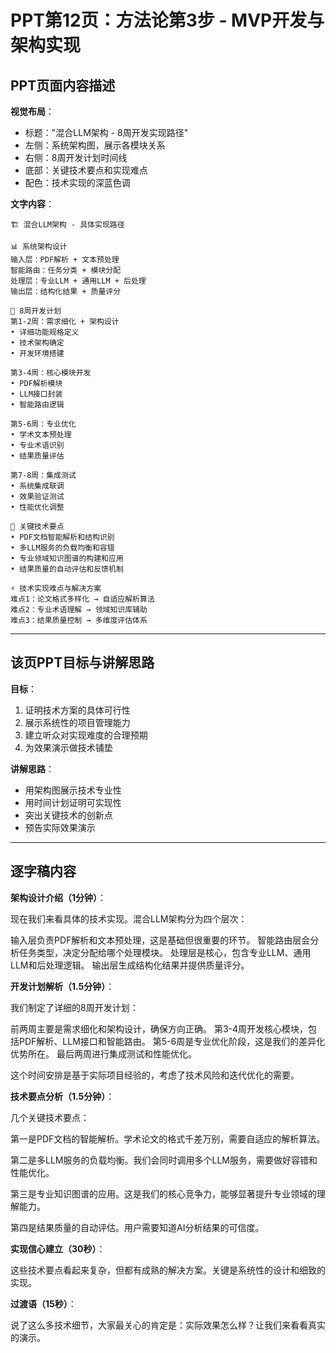 # PPT第12页：方法论第3步 - MVP开发与架构实现

## PPT页面内容描述

**视觉布局**：
- 标题："混合LLM架构 - 8周开发实现路径"
- 左侧：系统架构图，展示各模块关系
- 右侧：8周开发计划时间线
- 底部：关键技术要点和实现难点
- 配色：技术实现的深蓝色调

**文字内容**：
```
🏗️ 混合LLM架构 - 具体实现路径

📊 系统架构设计
输入层：PDF解析 + 文本预处理
智能路由：任务分类 + 模块分配  
处理层：专业LLM + 通用LLM + 后处理
输出层：结构化结果 + 质量评分

📅 8周开发计划
第1-2周：需求细化 + 架构设计
• 详细功能规格定义
• 技术架构确定
• 开发环境搭建

第3-4周：核心模块开发  
• PDF解析模块
• LLM接口封装
• 智能路由逻辑

第5-6周：专业优化
• 学术文本预处理
• 专业术语识别
• 结果质量评估

第7-8周：集成测试
• 系统集成联调
• 效果验证测试
• 性能优化调整

🔑 关键技术要点
• PDF文档智能解析和结构识别
• 多LLM服务的负载均衡和容错
• 专业领域知识图谱的构建和应用
• 结果质量的自动评估和反馈机制

⚡ 技术实现难点与解决方案
难点1：论文格式多样化 → 自适应解析算法
难点2：专业术语理解 → 领域知识库辅助
难点3：结果质量控制 → 多维度评估体系
```

---

## 该页PPT目标与讲解思路

**目标**：
1. 证明技术方案的具体可行性
2. 展示系统性的项目管理能力
3. 建立听众对实现难度的合理预期
4. 为效果演示做技术铺垫

**讲解思路**：
- 用架构图展示技术专业性
- 用时间计划证明可实现性
- 突出关键技术的创新点
- 预告实际效果演示

---

## 逐字稿内容

**架构设计介绍（1分钟）**：

现在我们来看具体的技术实现。混合LLM架构分为四个层次：

输入层负责PDF解析和文本预处理，这是基础但很重要的环节。
智能路由层会分析任务类型，决定分配给哪个处理模块。
处理层是核心，包含专业LLM、通用LLM和后处理逻辑。
输出层生成结构化结果并提供质量评分。

**开发计划解析（1.5分钟）**：

我们制定了详细的8周开发计划：

前两周主要是需求细化和架构设计，确保方向正确。
第3-4周开发核心模块，包括PDF解析、LLM接口和智能路由。
第5-6周是专业优化阶段，这是我们的差异化优势所在。
最后两周进行集成测试和性能优化。

这个时间安排是基于实际项目经验的，考虑了技术风险和迭代优化的需要。

**技术要点分析（1.5分钟）**：

几个关键技术要点：

第一是PDF文档的智能解析。学术论文的格式千差万别，需要自适应的解析算法。

第二是多LLM服务的负载均衡。我们会同时调用多个LLM服务，需要做好容错和性能优化。

第三是专业知识图谱的应用。这是我们的核心竞争力，能够显著提升专业领域的理解能力。

第四是结果质量的自动评估。用户需要知道AI分析结果的可信度。

**实现信心建立（30秒）**：

这些技术要点看起来复杂，但都有成熟的解决方案。关键是系统性的设计和细致的实现。

**过渡语（15秒）**：

说了这么多技术细节，大家最关心的肯定是：实际效果怎么样？让我们来看看真实的演示。 